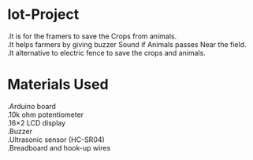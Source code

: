 # Iot-Project
.It is for the framers to save the Crops from animals.</br>
.It helps farmers by giving buzzer Sound if Animals passes Near the field.<br>
.It alternative to electric fence to save the crops and animals.</br>

# Materials Used </br>
 .Arduino board</br>
.10k ohm potentiometer</br>
.16×2 LCD display</br>
.Buzzer</br>
.Ultrasonic sensor (HC-SR04)</br>
.Breadboard and hook-up wires</br>
